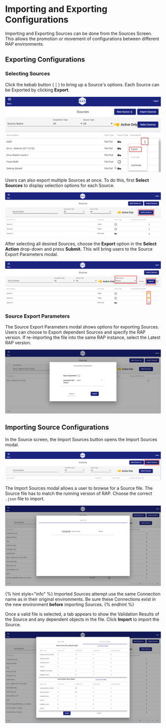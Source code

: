 # Importing and Exporting Configurations

Importing and Exporting Sources can be done from the Sources Screen. This allows the promotion or movement of configurations between different RAP environments.

## Exporting Configurations

### Selecting Sources

Click the kebab button \(**⋮**\) to bring up a Source's options. Each Source can be Exported by clicking **Export**.

![Source Drop-Down and Export Button](../../.gitbook/assets/image%20%28187%29.png)

Users can also export multiple Sources at once. To do this, first **Select Sources** to display selection options for each Source.

![Select Sources](../../.gitbook/assets/image%20%28204%29.png)

After selecting all desired Sources, choose the **Export** option in the **Select Action** drop-down and press **Submit.** This will bring users to the Source Export Parameters modal.

![Export Multiple Selected Sources](../../.gitbook/assets/image%20%28232%29.png)

### Source Export Parameters

The Source Export Parameters modal shows options for exporting Sources. Users can choose to Export dependent Sources and specify the RAP version. If re-importing the file into the same RAP instance, select the Latest RAP version.

![Source Export Parameters Modal](../../.gitbook/assets/image%20%28219%29.png)

## Importing Source Configurations

In the Source screen, the Import Sources button opens the Import Sources modal.

![Import Sources Button](../../.gitbook/assets/image%20%28215%29.png)

The Import Sources modal allows a user to browse for a Source file. The Source file has to match the running version of RAP. Choose the correct `.json` file to import.

![Import Sources Modal](../../.gitbook/assets/image%20%2881%29.png)

{% hint style="info" %}
Imported Sources attempt use the same Connection name as in their original environments. Be sure these Connections exist in the new environment **before** importing Sources.
{% endhint %}

Once a valid file is selected, a tab appears to show the Validation Results of the Source and any dependent objects in the file. Click **Import** to import the Source.

![Import Sources - Validation Results](../../.gitbook/assets/image%20%28133%29.png)

